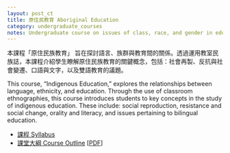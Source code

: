 ```yaml
---
layout: post_ct
title: 原住民教育 Aboriginal Education
category: undergraduate_courses
notes: Undergraduate course on issues of class, race, and gender in education, with a specific focus on indigenous education.
---
```



本課程「原住民族教育」 旨在探討語言、族群與教育間的關係。透過運用教室民族誌，本課程介紹學生瞭解原住民族教育的關鍵概念，包括：社會再製、反抗與社會變遷、口語與文字，以及雙語教育的議題。

This course, “Indigenous Education,” explores the relationships between language, ethnicity, and education. Through the use of classroom ethnographies, this course introduces students to key concepts in the study of indigenous education. These include: social reproduction, resistance and social change, orality and literacy, and issues pertaining to bilingual education.

* [課程 Syllabus][syllabas]
* [課堂大綱 Course Outline][outline] [[PDF][pdf]]

[syllabas]:https://docs.google.com/document/d/1HqmZ-9GJilyIgaN4A1La5qRdqJTyWZHCBOWdbseooOg/pub
[outline]:https://docs.google.com/spreadsheet/pub?key=0AlIzY9pLiJVZdFVMOVRnb0pkWnlBVDNuX3ZmbmtXaFE&single=true&gid=0&output=html
[pdf]:https://docs.google.com/spreadsheet/pub?key=0AlIzY9pLiJVZdFVMOVRnb0pkWnlBVDNuX3ZmbmtXaFE&single=true&gid=0&output=pdf